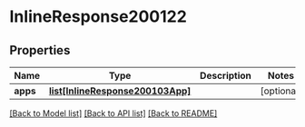 # InlineResponse200122

## Properties
Name | Type | Description | Notes
------------ | ------------- | ------------- | -------------
**apps** | [**list[InlineResponse200103App]**](InlineResponse200103App.md) |  | [optional] 

[[Back to Model list]](../README.md#documentation-for-models) [[Back to API list]](../README.md#documentation-for-api-endpoints) [[Back to README]](../README.md)

